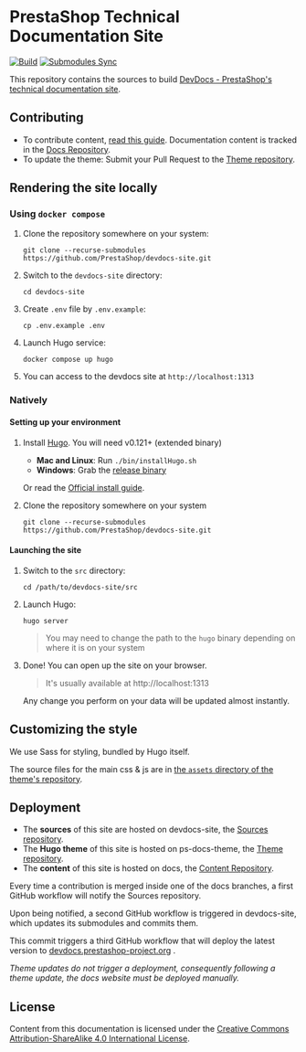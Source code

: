 # PrestaShop Technical Documentation Site

[![Build](https://github.com/PrestaShop/devdocs-site/actions/workflows/build.yml/badge.svg)](https://github.com/PrestaShop/devdocs-site/actions/workflows/build.yml)
[![Submodules Sync](https://github.com/PrestaShop/devdocs-site/actions/workflows/sync.yml/badge.svg)](https://github.com/PrestaShop/devdocs-site/actions/workflows/sync.yml)

This repository contains the sources to build [DevDocs - PrestaShop's technical documentation site](https://devdocs.prestashop-project.org/).

## Contributing

- To contribute content, [read this guide](https://devdocs.prestashop-project.org/1.7/contribute/documentation/how/). Documentation content is tracked in the [Docs Repository](https://github.com/PrestaShop/docs).
- To update the theme: Submit your Pull Request to the [Theme repository](https://github.com/PrestaShop/ps-docs-theme/).

## Rendering the site locally

### Using `docker compose`

1. Clone the repository somewhere on your system:
    ```
    git clone --recurse-submodules https://github.com/PrestaShop/devdocs-site.git
    ```

2. Switch to the `devdocs-site` directory:
    ```
    cd devdocs-site
    ```

3. Create `.env` file by `.env.example`:
    ```
    cp .env.example .env
    ```

4. Launch Hugo service:
    ```
    docker compose up hugo
    ```

5. You can access to the devdocs site at `http://localhost:1313`

### Natively

#### Setting up your environment

1. Install [Hugo](https://gohugo.io/). You will need v0.121+ (extended binary)
   
   * **Mac and Linux**: Run `./bin/installHugo.sh`
   * **Windows**: Grab the [release binary](https://github.com/gohugoio/hugo/releases)
   
   Or read the [Official install guide](https://gohugo.io/getting-started/installing).

2. Clone the repository somewhere on your system
   ```
   git clone --recurse-submodules https://github.com/PrestaShop/devdocs-site.git
   ```

#### Launching the site

1. Switch to the `src` directory:
    ```
    cd /path/to/devdocs-site/src
    ```

2. Launch Hugo:
    ```
    hugo server
    ```
    > You may need to change the path to the `hugo` binary depending on where it is on your system

3. Done! You can open up the site on your browser.

    > It's usually available at http://localhost:1313
    
    Any change you perform on your data will be updated almost instantly.


## Customizing the style

We use Sass for styling, bundled by Hugo itself.

The source files for the main css & js are in [the `assets` directory of the theme's repository](https://github.com/PrestaShop/ps-docs-theme/tree/main/assets).

## Deployment

- The **sources** of this site are hosted on devdocs-site, the [Sources repository](https://github.com/PrestaShop/devdocs-site/).
- The **Hugo theme** of this site is hosted on ps-docs-theme, the [Theme repository](https://github.com/PrestaShop/ps-docs-theme/).
- The **content** of this site is hosted on docs, the [Content Repository](https://github.com/PrestaShop/docs).

Every time a contribution is merged inside one of the docs branches, a first GitHub workflow will notify the Sources repository.

Upon being notified, a second GitHub workflow is triggered in devdocs-site, which updates its submodules and commits them.

This commit triggers a third GitHub workflow that will deploy the latest version to [devdocs.prestashop-project.org](https://devdocs.prestashop-project.org/) .

_Theme updates do not trigger a deployment, consequently following a theme update, the docs website must be deployed manually._

## License

Content from this documentation is licensed under the [Creative Commons Attribution-ShareAlike 4.0 International License](https://creativecommons.org/licenses/by-sa/4.0/).
